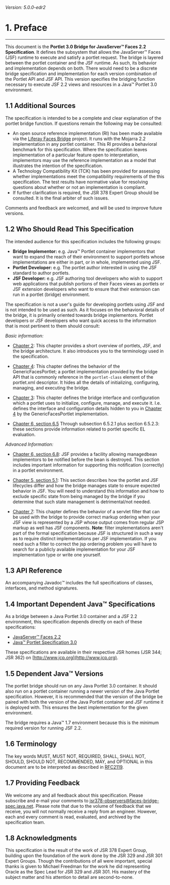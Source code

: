 _Version: 5.0.0-edr2_

# 1. Preface

* * *

This document is the **Portlet 3.0 Bridge for JavaServer&trade; Faces 2.2 Specification**. It defines the subsystem that
allows the JavaServer&trade; Faces (JSF) runtime to execute and satisfy a portlet request. The bridge is layered between
the portlet container and the JSF runtime. As such, its behavior and implementation depends on both. There would need to
be a discrete bridge specification and implementation for each version combination of the Portlet API and JSF API. This
version specifies the bridging function necessary to execute JSF 2.2 views and resources in a Java&trade; Portlet 3.0
environment.

## <a name="1.1"></a>1.1 Additional Sources

The specification is intended to be a complete and clear explanation of the portlet bridge function. If questions remain
the following may be consulted:

- An open source reference implementation (RI) has been made available via the [Liferay Faces
Bridge](http://www.liferay.com/community/liferay-projects/liferay-faces) project. It runs with the Mojarra 2.2
implementation in any portlet container. This RI provides a behavioral benchmark for this specification. Where the
specification leaves implementation of a particular feature open to interpretation, implementors may use the reference
implementation as a model that illustrates the intention of the specification.
- A Technology Compatibility Kit (TCK) has been provided for assessing whether implementations meet the compatibility
requirements of the this specification. The test results have normative value for resolving questions about whether or
not an implementation is compliant.
- If further clarification is required, the JSR 378 Expert Group should be consulted. It is the final arbiter of such
issues.

Comments and feedback are welcomed, and will be used to improve future versions.

## <a name="1.2"></a>1.2 Who Should Read This Specification

The intended audience for this specification includes the following groups:

- **Bridge Implementor:** e.g. Java&trade; Portlet container implementors that want to expand the reach of their
environment to support portlets whose implementations are either in part, or in whole, implemented using JSF.
- **Portlet Developer:** e.g. The portlet author interested in using the JSF standard to author  portlets.
- **JSF Developer:** e.g. JSF authoring tool developers who wish to support web applications that publish portions of
their Faces views as portlets or JSF extension developers who want to ensure that their extension can run in a portlet
(bridge) environment.

The specification is not a user's guide for developing portlets using JSF and is not intended to be used as such. As it
focuses on the behavioral details of the bridge, it is primarily oriented towards bridge implementors. Portlet
developers or JSF developers who want quick access to the information that is most pertinent to them should consult:

*Basic information:*

- [Chapter 2](chapter-2-overview.md): This chapter provides a short overview of portlets, JSF, and the bridge
architecture. It also introduces you to the terminology used in the specification.

- [Chapter 4](chapter-4-genericfacesportlet.md): This chapter defines the behavior of the GenericFacesPortlet; a
portlet implementation provided by the bridge API that is commonly reference in the `portlet-class` element of the
portlet.xml descriptor. It hides all the details of initializing, configuring, managing, and executing the bridge.

- [Chapter 3](chapter-3-bridge-interface.md): This chapter defines the bridge interface and configuration which a
portlet uses to initialize, configure, manage, and execute it. I.e. defines the interface and configuration details
hidden to you in [Chapter 4](chapter-4-genericfacesportlet.md) by the GenericFacesPortlet implementation.

- [Chapter 6, section 6.5](chapter-6-managing-faces.md#6.5) Through subsection 6.5.2.1 plus section 6.5.2.3: these
sections provide information related to portlet specific EL evaluation.

*Advanced Information:*

- [Chapter 6, section 6.8](chapter-6-managing-faces.md#6.8): JSF provides a facility allowing managedbean implementors
to be notified before the bean is destroyed. This section includes important information for supporting this
notification (correctly) in a portlet environment.

- [Chapter 5, section 5.1](chapter-5-request-lifecycle.md#5.1): This section describes how the portlet and JSF
lifecycles differ and how the bridge manages state to ensure expected behavior in JSF. You will need to understand this
information and how to exclude specific state from being managed by the bridge if you determine that such state
management is detrimental/not needed.

- [Chapter 7](chapter-7-writebehindresponse.md): This chapter defines the behavior of a servlet filter that can be
used with the bridge to provide correct markup ordering when your JSF view is represented by a JSP whose output comes
from regular JSP markup as well has JSF components. **Note**: filter implementations aren't part of the formal
specification because JSF is structured in such a way as to require distinct implementations per JSF implementation. If
you need such a filter to correct the jsp ordering problem you will have to search for a publicly available
implementation for your JSF implementation type or write one yourself.

## <a name="1.3"></a>1.3 API Reference

An accompanying Javadoc&trade; includes the full specifications of classes, interfaces, and method signatures.

## <a name="1.4"></a>1.4 Important Dependent Java&trade; Specifications

As a bridge between a Java Portlet 3.0 container and a JSF 2.2 environment, this specification depends directly on each
of these specifications:

- [JavaServer&trade; Faces 2.2](https://www.jcp.org/en/jsr/detail?id=344)
- [Java&trade; Portlet Specification 3.0](https://www.jcp.org/en/jsr/detail?id=362)

These specifications are available in their respective JSR homes (JSR 344; JSR 362) on
[http://www.jcp.org](http://www.jcp.org).

## <a name="1.5"></a>1.5 Dependent Java&trade; Versions

The portlet bridge should run on any Java Portlet 3.0 container. It should also run on a portlet container running a
newer version of the Java Portlet specification. However, it is recommended that the version of the bridge be paired
with both the version of the Java Portlet container and JSF runtime it is deployed with. This ensures the best
implementation for the given environment.

The bridge requires a Java&trade; 1.7 environment because this is the minimum required version for running JSF 2.2.

## <a name="1.6"></a>1.6 Terminology

The key words MUST, MUST NOT, REQUIRED, SHALL, SHALL NOT, SHOULD, SHOULD NOT, RECOMMENDED, MAY, and OPTIONAL in this
document are to be interpreted as described in [RFC2119](https://www.ietf.org/rfc/rfc2119.txt).

## <a name="1.7"></a>1.7 Providing Feedback

We welcome any and all feedback about this specification. Please subscribe and e-mail your comments to
jsr378-observers@faces-bridge-spec.java.net. Please note that due to the volume of feedback that we receive, you will
not normally receive a reply from an engineer. However, each and every comment is read, evaluated, and archived by the
specification team.

## <a name="1.8"></a>1.8 Acknowledgments

This specification is the result of the work of JSR 378 Expert Group, building upon the foundation of the work done by
the JSR 329 and JSR 301 Expert Groups. Though the contributions of all were important, special thanks is given to
Michael Freedman for the work he did representing Oracle as the Spec Lead for JSR 329 and JSR 301. His mastery of the
subject matter and his attention to detail are second-to-none.
